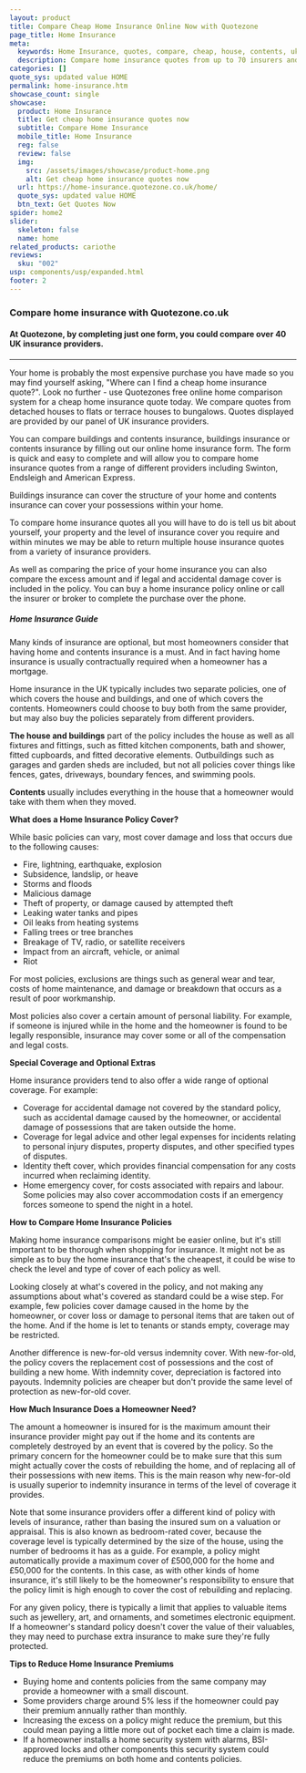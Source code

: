 ```yaml
---
layout: product
title: Compare Cheap Home Insurance Online Now with Quotezone
page_title: Home Insurance
meta:
  keywords: Home Insurance, quotes, compare, cheap, house, contents, uk, comparison, online
  description: Compare home insurance quotes from up to 70 insurers and brokers in the uk
categories: []
quote_sys: updated value HOME
permalink: home-insurance.htm
showcase_count: single
showcase:
  product: Home Insurance
  title: Get cheap home insurance quotes now
  subtitle: Compare Home Insurance
  mobile_title: Home Insurance
  reg: false
  review: false
  img:
    src: /assets/images/showcase/product-home.png
    alt: Get cheap home insurance quotes now
  url: https://home-insurance.quotezone.co.uk/home/
  quote_sys: updated value HOME
  btn_text: Get Quotes Now
spider: home2
slider:
  skeleton: false
  name: home
related_products: cariothe
reviews:
  sku: "002"
usp: components/usp/expanded.html
footer: 2
---
```




### Compare home insurance with Quotezone.co.uk

#### At Quotezone, by completing just one form, you could compare over 40 UK insurance providers.

---------------------------------------

Your home is probably the most expensive purchase you have made so you may find yourself asking, "Where can I find a cheap home insurance quote?". Look no further - use Quotezones free online home comparison system for a cheap home insurance quote today. We compare quotes from detached houses to flats or terrace houses to bungalows. Quotes displayed are provided by our panel of UK insurance providers.

You can compare buildings and contents insurance, buildings insurance or contents insurance by filling out our online home insurance form. The form is quick and easy to complete and will allow you to compare home insurance quotes from a range of different providers including Swinton, Endsleigh and American Express.

Buildings insurance can cover the structure of your home and contents insurance can cover your possessions within your home.

To compare home insurance quotes all you will have to do is tell us bit about yourself, your property and the level of insurance cover you require and within minutes we may be able to return multiple house insurance quotes from a variety of insurance providers.

As well as comparing the price of your home insurance you can also compare the excess amount and if legal and accidental damage cover is included in the policy. You can buy a home insurance policy online or call the insurer or broker to complete the purchase over the phone.

##### Home Insurance Guide

Many kinds of insurance are optional, but most homeowners consider that having home and contents insurance is a must. And in fact having home insurance is usually contractually required when a homeowner has a mortgage.

Home insurance in the UK typically includes two separate policies, one of which covers the house and buildings, and one of which covers the contents. Homeowners could choose to buy both from the same provider, but may also buy the policies separately from different providers.

**The house and buildings** part of the policy includes the house as well as all fixtures and fittings, such as fitted kitchen components, bath and shower, fitted cupboards, and fitted decorative elements. Outbuildings such as garages and garden sheds are included, but not all policies cover things like fences, gates, driveways, boundary fences, and swimming pools.


**Contents** usually includes everything in the house that a homeowner would take with them when they moved.


**What does a Home Insurance Policy Cover?**


While basic policies can vary, most cover damage and loss that occurs due to the following causes:

* Fire, lightning, earthquake, explosion
* Subsidence, landslip, or heave
* Storms and floods
* Malicious damage
* Theft of property, or damage caused by attempted theft
* Leaking water tanks and pipes
* Oil leaks from heating systems
* Falling trees or tree branches
* Breakage of TV, radio, or satellite receivers
* Impact from an aircraft, vehicle, or animal
* Riot

For most policies, exclusions are things such as general wear and tear, costs of home maintenance, and damage or breakdown that occurs as a result of poor workmanship.

Most policies also cover a certain amount of personal liability. For example, if someone is injured while in the home and the homeowner is found to be legally responsible, insurance may cover some or all of the compensation and legal costs.

**Special Coverage and Optional Extras**


Home insurance providers tend to also offer a wide range of optional coverage. For example:

* Coverage for accidental damage not covered by the standard policy, such as accidental damage caused by the homeowner, or accidental damage of possessions that are taken outside the home.
* Coverage for legal advice and other legal expenses for incidents relating to personal injury disputes, property disputes, and other specified types of disputes.
* Identity theft cover, which provides financial compensation for any costs incurred when reclaiming identity.
* Home emergency cover, for costs associated with repairs and labour. Some policies may also cover accommodation costs if an emergency forces someone to spend the night in a hotel.

**How to Compare Home Insurance Policies**


Making home insurance comparisons might be easier online, but it's still important to be thorough when shopping for insurance. It might not be as simple as to buy the home insurance that's the cheapest, it could be wise to check the level and type of cover of each policy as well.

Looking closely at what's covered in the policy, and not making any assumptions about what's covered as standard could be a wise step. For example, few policies cover damage caused in the home by the homeowner, or cover loss or damage to personal items that are taken out of the home. And if the home is let to tenants or stands empty, coverage may be restricted.

Another difference is new-for-old versus indemnity cover. With new-for-old, the policy covers the replacement cost of possessions and the cost of building a new home. With indemnity cover, depreciation is factored into payouts. Indemnity policies are cheaper but don't provide the same level of protection as new-for-old cover.

**How Much Insurance Does a Homeowner Need?**


The amount a homeowner is insured for is the maximum amount their insurance provider might pay out if the home and its contents are completely destroyed by an event that is covered by the policy. So the primary concern for the homeowner could be to make sure that this sum might actually cover the costs of rebuilding the home, and of replacing all of their possessions with new items. This is the main reason why new-for-old is usually superior to indemnity insurance in terms of the level of coverage it provides.

Note that some insurance providers offer a different kind of policy with levels of insurance, rather than basing the insured sum on a valuation or appraisal. This is also known as bedroom-rated cover, because the coverage level is typically determined by the size of the house, using the number of bedrooms it has as a guide. For example, a policy might automatically provide a maximum cover of £500,000 for the home and £50,000 for the contents. In this case, as with other kinds of home insurance, it's still likely to be the homeowner's responsibility to ensure that the policy limit is high enough to cover the cost of rebuilding and replacing.

For any given policy, there is typically a limit that applies to valuable items such as jewellery, art, and ornaments, and sometimes electronic equipment. If a homeowner's standard policy doesn't cover the value of their valuables, they may need to purchase extra insurance to make sure they're fully protected.

**Tips to Reduce Home Insurance Premiums**

* Buying home and contents policies from the same company may provide a homeowner with a small discount.
* Some providers charge around 5% less if the homeowner could pay their premium annually rather than monthly.
* Increasing the excess on a policy might reduce the premium, but this could mean paying a little more out of pocket each time a claim is made.
* If a homeowner installs a home security system with alarms, BSI-approved locks and other components this security system could reduce the premiums on both home and contents policies.

